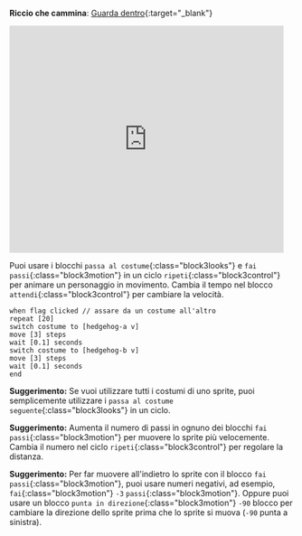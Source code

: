 **Riccio che cammina**: [Guarda dentro](https://scratch.mit.edu/projects/499398615/editor){:target="_blank"}

<div class="scratch-preview">
  <iframe allowtransparency="true" width="485" height="402" src="https://scratch.mit.edu/projects/embed/499398615/?autostart=false" frameborder="0"></iframe>
</div>

Puoi usare i blocchi `passa al costume`{:class="block3looks"} e `fai passi`{:class="block3motion"} in un ciclo `ripeti`{:class="block3control"} per animare un personaggio in movimento. Cambia il tempo nel blocco `attendi`{:class="block3control"} per cambiare la velocità.

```blocks3
when flag clicked // assare da un costume all'altro
repeat [20]
switch costume to [hedgehog-a v]
move [3] steps
wait [0.1] seconds
switch costume to [hedgehog-b v]
move [3] steps
wait [0.1] seconds
end
```

**Suggerimento:** Se vuoi utilizzare tutti i costumi di uno sprite, puoi semplicemente utilizzare i `passa al costume seguente`{:class="block3looks"} in un ciclo.

**Suggerimento:** Aumenta il numero di passi in ognuno dei blocchi `fai passi`{:class="block3motion"} per muovere lo sprite più velocemente. Cambia il numero nel ciclo `ripeti`{:class="block3control"} per regolare la distanza.

**Suggerimento:** Per far muovere all'indietro lo sprite con il blocco `fai passi`{:class="block3motion"}, puoi usare numeri negativi, ad esempio, `fai`{:class="block3motion"} `-3` `passi`{:class="block3motion"}. Oppure puoi usare un blocco `punta in direzione`{:class="block3motion"} `-90` blocco per cambiare la direzione dello sprite prima che lo sprite si muova (`-90` punta a sinistra). 

